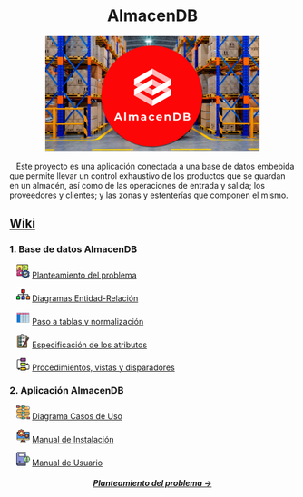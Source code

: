 <h1 align="center">AlmacenDB</h1>
<p align="center">
<img width="75%" src="https://github.com/Andreshi153/AlmacenDB/blob/master/imagenes/icons/logo-almacen.png" alt="Logo de AlmacenDB">
</p>

<p>&nbsp;&nbsp;&nbsp;Este proyecto es una aplicación conectada a una base de datos embebida que permite llevar un control exhaustivo de los productos que se guardan en un almacén, así como de las operaciones de entrada y salida; los proveedores y clientes; y las zonas y estenterías que componen el mismo.</p>

<h2><a href="https://github.com/Andreshi153/AlmacenDB/wiki">Wiki</a></h2>
<h3>1. Base de datos AlmacenDB</h3>

&nbsp;&nbsp;&nbsp;<img src="https://github.com/Andreshi153/AlmacenDB/blob/master/imagenes/icons/planteamiento-icon.png" width="24px"> [Planteamiento del problema](https://github.com/Andreshi153/AlmacenDB/wiki/Planteamiento-del-problema)
   
&nbsp;&nbsp;&nbsp;<img src="https://github.com/Andreshi153/AlmacenDB/blob/master/imagenes/icons/entidad-relacion-icon.png" width="24px"> [Diagramas Entidad-Relación](https://github.com/Andreshi153/AlmacenDB/wiki/Diagramas-Entidad-Relaci%C3%B3n)

&nbsp;&nbsp;&nbsp;<img src="https://github.com/Andreshi153/AlmacenDB/blob/master/imagenes/icons/tabla-icon.png" width="24px"> [Paso a tablas y normalización](https://github.com/Andreshi153/AlmacenDB/wiki/Paso-a-tablas-y-normalizaci%C3%B3n)

&nbsp;&nbsp;&nbsp;<img src="https://github.com/Andreshi153/AlmacenDB/blob/master/imagenes/icons/especificacion-icon.png" width="24px"> [Especificación de los atributos](https://github.com/Andreshi153/AlmacenDB/wiki/Especificaci%C3%B3n-de-los-atributos)

&nbsp;&nbsp;&nbsp;<img src="https://github.com/Andreshi153/AlmacenDB/blob/master/imagenes/icons/procedimientos-icon.png" width="24px"> [Procedimientos, vistas y disparadores](https://github.com/Andreshi153/AlmacenDB/wiki/Procedimientos,-vistas-y-disparadores)

<h3>2. Aplicación AlmacenDB</h3>
   
&nbsp;&nbsp;&nbsp;<img src="https://github.com/Andreshi153/AlmacenDB/blob/master/imagenes/icons/diagramas-icon.png" width="24px"> [Diagrama Casos de Uso](https://github.com/Andreshi153/AlmacenDB/wiki/Diagrama-Casos-de-Uso)

&nbsp;&nbsp;&nbsp;<img src="https://github.com/Andreshi153/AlmacenDB/blob/master/imagenes/icons/instalacion-icon.png" width="24px"> [Manual de Instalación](https://github.com/Andreshi153/AlmacenDB/wiki/Manual-de-Instalación)

&nbsp;&nbsp;&nbsp;<img src="https://github.com/Andreshi153/AlmacenDB/blob/master/imagenes/icons/manual-usuario.png" width="24px"> [Manual de Usuario](https://github.com/Andreshi153/AlmacenDB/wiki/Manual-de-Usuario)

<div align="center">
<h5>
<a href="https://github.com/Andreshi153/AlmacenDB/wiki/Planteamiento-del-problema">Planteamiento del problema →</a></h5>
</div>
